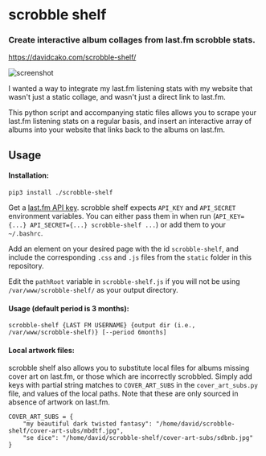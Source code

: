 # scrobble shelf

### Create interactive album collages from last.fm scrobble stats.  

https://davidcako.com/scrobble-shelf/

![screenshot](https://i.imgur.com/ZiDEiB8.jpg)

I wanted a way to integrate my last.fm listening stats with my website that wasn't just a static collage, and wasn't just a direct link to last.fm.

This python script and accompanying static files allows you to scrape your last.fm listening stats on a regular basis, and insert an interactive array of albums into your website that links back to the albums on last.fm.

## Usage

#### Installation:

```
pip3 install ./scrobble-shelf
```

Get a [last.fm API key](https://www.last.fm/api).  scrobble shelf expects `API_KEY` and `API_SECRET` environment variables.  You can either pass them in when run (`API_KEY={...} API_SECRET={...} scrobble-shelf ...`) or add them to your `~/.bashrc`.

Add an element on your desired page with the id `scrobble-shelf`, and include the corresponding `.css` and `.js` files from the `static` folder in this repository.

Edit the `pathRoot` variable in `scrobble-shelf.js` if you will not be using `/var/www/scrobble-shelf/` as your output directory.


#### Usage (default period is 3 months):

```
scrobble-shelf {LAST FM USERNAME} {output dir (i.e., /var/www/scrobble-shelf)} [--period 6months]
```

#### Local artwork files:

scrobble shelf also allows you to substitute local files for albums missing cover art on last.fm, or those which are incorrectly scrobbled.  Simply add keys with partial string matches to `COVER_ART_SUBS` in the `cover_art_subs.py` file, and values of the local paths.  Note that these are only sourced in absence of artwork on last.fm.

```
COVER_ART_SUBS = {
    "my beautiful dark twisted fantasy": "/home/david/scrobble-shelf/cover-art-subs/mbdtf.jpg",
    "se dice": "/home/david/scrobble-shelf/cover-art-subs/sdbnb.jpg"
}
```
